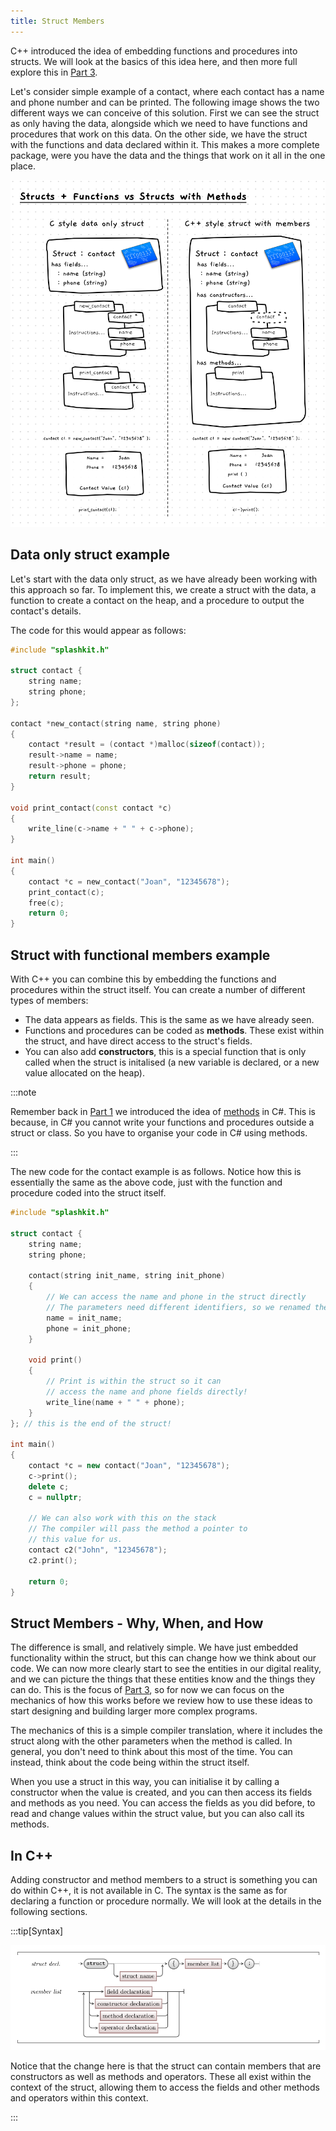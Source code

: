 ```yaml
---
title: Struct Members
---
```


C++ introduced the idea of embedding functions and procedures into structs. We will look at the basics of this idea here, and then more full explore this in [Part 3](../../../../part-3-programs-as-concepts/00-part-3-programs-as-concepts).

Let's consider simple example of a contact, where each contact has a name and phone number and can be printed. The following image shows the two different ways we can conceive of this solution. First we can see the struct as only having the data, alongside which we need to have functions and procedures that work on this data. On the other side, we have the struct with the functions and data declared within it. This makes a more complete package, were you have the data and the things that work on it all in the one place.

![Visualisation showing a data only struct with functions and procedures, and a struct with members that include methods and a constructor](./images/members.png)

## Data only struct example

Let's start with the data only struct, as we have already been working with this approach so far. To implement this, we create a struct with the data, a function to create a contact on the heap, and a procedure to output the contact's details.

The code for this would appear as follows:

```cpp
#include "splashkit.h"

struct contact {
    string name;
    string phone;
};

contact *new_contact(string name, string phone)
{
    contact *result = (contact *)malloc(sizeof(contact));
    result->name = name;
    result->phone = phone;
    return result;
}

void print_contact(const contact *c)
{
    write_line(c->name + " " + c->phone);
}

int main()
{
    contact *c = new_contact("Joan", "12345678");
    print_contact(c);
    free(c);
    return 0;
}

```

## Struct with functional members example

With C++ you can combine this by embedding the functions and procedures within the struct itself. You can create a number of different types of members:

- The data appears as fields. This is the same as we have already seen.
- Functions and procedures can be coded as **methods**. These exist within the struct, and have direct access to the struct's fields.
- You can also add **constructors**, this is a special function that is only called when the struct is initalised (a new variable is declared, or a new value allocated on the heap).

:::note

Remember back in [Part 1](../../../../part-1-instructions/00-part-1-programs-as-instructions) we introduced the idea of [methods](../../../../part-1-instructions/1-sequence-and-data/1-concepts/02-method) in C#. This is because, in C# you cannot write your functions and procedures outside a struct or class. So you have to organise your code in C# using methods.

:::

The new code for the contact example is as follows. Notice how this is essentially the same as the above code, just with the function and procedure coded into the struct itself.

```cpp
#include "splashkit.h"

struct contact {
    string name;
    string phone;

    contact(string init_name, string init_phone)
    {
        // We can access the name and phone in the struct directly
        // The parameters need different identifiers, so we renamed them
        name = init_name;
        phone = init_phone;
    }

    void print()
    {
        // Print is within the struct so it can
        // access the name and phone fields directly!
        write_line(name + " " + phone);
    }
}; // this is the end of the struct!

int main()
{
    contact *c = new contact("Joan", "12345678");
    c->print();
    delete c;
    c = nullptr;

    // We can also work with this on the stack
    // The compiler will pass the method a pointer to
    // this value for us.
    contact c2("John", "12345678");
    c2.print();

    return 0;
}
```

## Struct Members - Why, When, and How

The difference is small, and relatively simple. We have just embedded functionality within the struct, but this can change how we think about our code. We can now more clearly start to see the entities in our digital reality, and we can picture the things that these entities know and the things they can do. This is the focus of [Part 3](../../../../part-3-programs-as-concepts/00-part-3-programs-as-concepts), so for now we can focus on the mechanics of how this works before we review how to use these ideas to start designing and building larger more complex programs.

The mechanics of this is a simple compiler translation, where it includes the struct along with the other parameters when the method is called. In general, you don't need to think about this most of the time. You can instead, think about the code being within the struct itself.

When you use a struct in this way, you can initialise it by calling a constructor when the value is created, and you can then access its fields and methods as you need. You can access the fields as you did before, to read and change values within the struct value, but you can also call its methods.

## In C++

Adding constructor and method members to a struct is something you can do within C++, it is not available in C. The syntax is the same as for declaring a function or procedure normally. We will look at the details in the following sections.

:::tip[Syntax]

![Shows that a struct contains a list of members, which contain fields, constructors, and methods](./images/struct-members.png)

Notice that the change here is that the struct can contain members that are constructors as well as methods and operators. These all exist within the context of the struct, allowing them to access the fields and other methods and operators within this context.

:::
